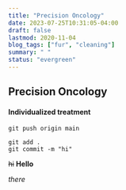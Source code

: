 ```yaml
---
title: "Precision Oncology"
date: 2023-07-25T10:31:05-04:00
draft: false
lastmod: 2020-11-04
blog_tags: ["fur", "cleaning"]
summary: " "
status: "evergreen"
---
```


## Precision Oncology
#### Individualized treatment
`git push origin main`

```
git add .
git commit -m "hi"
```

~~hi~~
**Hello**

*there*


